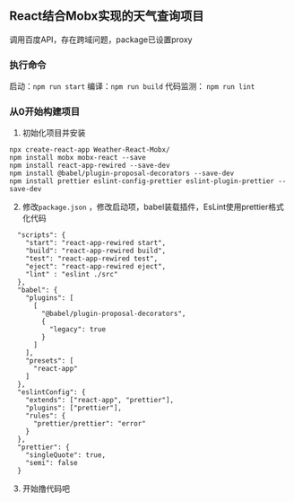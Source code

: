 ## React结合Mobx实现的天气查询项目

调用百度API，存在跨域问题，package已设置proxy

### 执行命令

 启动：`npm run start`
 编译：`npm run build`
 代码监测： `npm run lint`


### 从0开始构建项目

1. 初始化项目并安装

```
npx create-react-app Weather-React-Mobx/
npm install mobx mobx-react --save
npm install react-app-rewired --save-dev
npm install @babel/plugin-proposal-decorators --save-dev
npm install prettier eslint-config-prettier eslint-plugin-prettier --save-dev
```

2. 修改`package.json` ，修改启动项，babel装载插件，EsLint使用prettier格式化代码

```
  "scripts": {
    "start": "react-app-rewired start",
    "build": "react-app-rewired build",
    "test": "react-app-rewired test",
    "eject": "react-app-rewired eject",
    "lint" : "eslint ./src"
  },
  "babel": {
    "plugins": [
      [
        "@babel/plugin-proposal-decorators",
        {
          "legacy": true
        }
      ]
    ],
    "presets": [
      "react-app"
    ]
  },
  "eslintConfig": {
    "extends": ["react-app", "prettier"],
    "plugins": ["prettier"],
    "rules": {
      "prettier/prettier": "error"
    }
  },
  "prettier": {
    "singleQuote": true,
    "semi": false
  }
```

3. 开始撸代码吧
   
